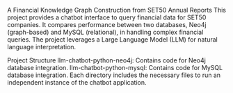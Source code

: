 A Financial Knowledge Graph Construction from SET50 Annual Reports
This project provides a chatbot interface to query financial data for SET50 companies. It compares performance between two databases, Neo4j (graph-based) and MySQL (relational), in handling complex financial queries. The project leverages a Large Language Model (LLM) for natural language interpretation.

Project Structure
llm-chatbot-python-neo4j: Contains code for Neo4j database integration.
llm-chatbot-python-mysql: Contains code for MySQL database integration.
Each directory includes the necessary files to run an independent instance of the chatbot application.
